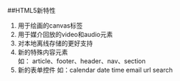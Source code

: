 ##HTML5新特性
1. 用于绘画的canvas标签
2. 用于媒介回放的video和audio元素
3. 对本地离线存储的更好支持
4. 新的特殊内容元素  
如： article、footer、header、nav、section
5. 新的表单控件
如：calendar date time email url search